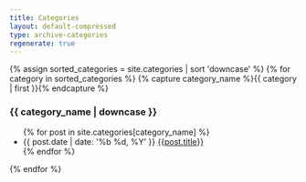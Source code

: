 ```yaml
---
title: Categories
layout: default-compressed
type: archive-categories
regenerate: true
---
```


<div class="page page-archive page-archive-categories">
{% assign sorted_categories = site.categories | sort 'downcase' %}
{% for category in sorted_categories %}
    {% capture category_name %}{{ category | first }}{% endcapture %}
    <h3 id="{{ category_name | slugize }}">{{ category_name | downcase }}</h3>
    <ul>
      {% for post in site.categories[category_name] %}
        <li>
          <time datetime="{{ post.date | date_to_xmlschema }}">{{ post.date | date: '%b %d, %Y' }}</time>
          <a href="{{ site.baseurl }}{{ post.url }}">{{post.title}}</a>
        </li>
      {% endfor %}
    </ul>
{% endfor %}
</div>

